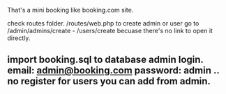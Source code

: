 That's a mini booking like booking.com site.

check routes folder. /routes/web.php
to create admin or user go to /admin/admins/create - /users/create becuase there's no link to open it directly.

import booking.sql to database
admin login. 
email: admin@booking.com 
password: admin
..
no register for users you can add from admin.
-
